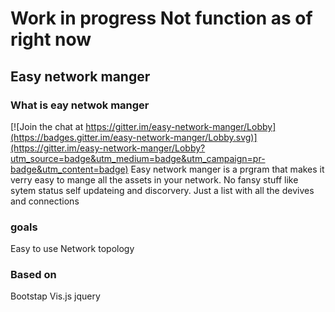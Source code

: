 # Work in progress Not function as of right now
## Easy network manger
### What is eay netwok manger

[![Join the chat at https://gitter.im/easy-network-manger/Lobby](https://badges.gitter.im/easy-network-manger/Lobby.svg)](https://gitter.im/easy-network-manger/Lobby?utm_source=badge&utm_medium=badge&utm_campaign=pr-badge&utm_content=badge)
Easy network manger is a prgram that makes it verry easy to mange all the assets in your network. No fansy stuff like sytem status self updateing and discorvery. Just a list with all the devives and connections

### goals
Easy to use
Network topology

### Based on
Bootstap
Vis.js
jquery
